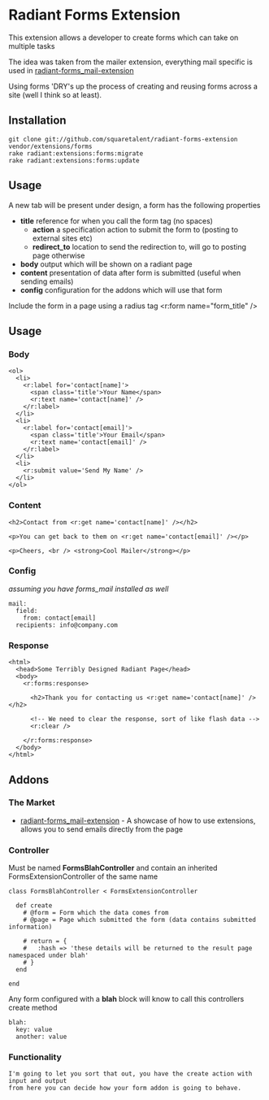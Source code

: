 # Radiant Forms Extension

This extension allows a developer to create forms which can take on multiple tasks

The idea was taken from the mailer extension, everything mail specific is used in [radiant-forms_mail-extension](http://github.com/squaretalent/radiant-forms_mail-extension)
  
Using forms 'DRY's up the process of creating and reusing forms across a site (well I think so at least).

## Installation
  
    git clone git://github.com/squaretalent/radiant-forms-extension vendor/extensions/forms
    rake radiant:extensions:forms:migrate
    rake radiant:extensions:forms:update
  
## Usage
  
  A new tab will be present under design, a form has the following properties
    
  * **title** reference for when you call the form tag (no spaces)
    * **action** a specification action to submit the form to (posting to external sites etc)
    * **redirect_to** location to send the redirection to, will go to posting page otherwise
  * **body**  output which will be shown on a radiant page
  * **content** presentation of data after form is submitted (useful when sending emails)
  * **config** configuration for the addons which will use that form
    
  Include the form in a page using a radius tag
    <r:form name="form_title" />
      
## Usage

### Body
    
    <ol>
      <li>
        <r:label for='contact[name]'>
          <span class='title'>Your Name</span>
          <r:text name='contact[name]' />
        </r:label>
      </li>
      <li>
        <r:label for='contact[email]'>
          <span class='title'>Your Email</span>
          <r:text name='contact[email]' />
        </r:label>
      </li>
      <li>
        <r:submit value='Send My Name' />
      </li>
    </ol>
    
### Content
    
    <h2>Contact from <r:get name='contact[name]' /></h2>
    
    <p>You can get back to them on <r:get name='contact[email]' /></p>
    
    <p>Cheers, <br /> <strong>Cool Mailer</strong></p>
    
### Config
  
  *assuming you have forms_mail installed as well*
    
    mail:
      field:
        from: contact[email]
      recipients: info@company.com
      
### Response
    
    <html>
      <head>Some Terribly Designed Radiant Page</head>
      <body>
        <r:forms:response>
          
          <h2>Thank you for contacting us <r:get name='contact[name]' /></h2>
          
          <!-- We need to clear the response, sort of like flash data -->
          <r:clear />
          
        </r:forms:response>
      </body>
    </html>
    
## Addons

### The Market

* [radiant-forms_mail-extension](http://github.com/squaretalent/radiant-forms_mail-extension) - 
A showcase of how to use extensions, allows you to send emails directly from the page

### Controller

  Must be named **FormsBlahController** and contain an inherited FormsExtensionController of the same name

    class FormsBlahController < FormsExtensionController

      def create
        # @form = Form which the data comes from
        # @page = Page which submitted the form (data contains submitted information)

        # return = {
        #   :hash => 'these details will be returned to the result page namespaced under blah'  
        # }
      end

    end

  Any form configured with a **blah** block will know to call this controllers create method

    blah:
      key: value
      another: value
      
### Functionality

    I'm going to let you sort that out, you have the create action with input and output
    from here you can decide how your form addon is going to behave.